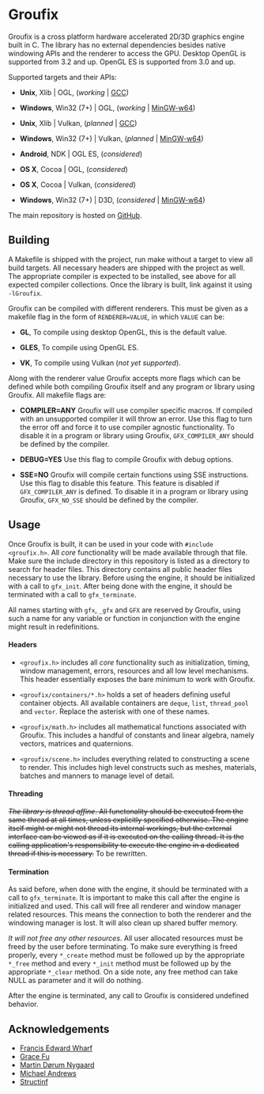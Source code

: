 # Groufix

Groufix is a cross platform hardware accelerated 2D/3D graphics engine built in C. The library has no external dependencies besides native windowing APIs and the renderer to access the GPU. Desktop OpenGL is supported from 3.2 and up. OpenGL ES is supported from 3.0 and up.

Supported targets and their APIs:

* __Unix__, Xlib | OGL, (_working_ | [GCC](https://gcc.gnu.org/))

* __Windows__, Win32 (7+) | OGL, (_working_ | [MinGW-w64](http://mingw-w64.sourceforge.net/))

* __Unix__, Xlib | Vulkan, (_planned_ | [GCC](https://gcc.gnu.org/))

* __Windows__, Win32 (7+) | Vulkan, (_planned_ | [MinGW-w64](http://mingw-w64.sourceforge.net/))

* __Android__, NDK | OGL ES, (_considered_)

* __OS X__, Cocoa | OGL, (_considered_)

* __OS X__, Cocoa | Vulkan, (_considered_)

* __Windows__, Win32 (7+) | D3D, (_considered_ | [MinGW-w64](http://mingw-w64.sourceforge.net/))

The main repository is hosted on [GitHub](https://github.com/Ckef/Groufix).


## Building

A Makefile is shipped with the project, run make without a target to view all build targets. All necessary headers are shipped with the project as well. The appropriate compiler is expected to be installed, see above for all expected compiler collections. Once the library is built, link against it using `-lGroufix`.

Groufix can be compiled with different renderers. This must be given as a makefile flag in the form of `RENDERER=VALUE`, in which `VALUE` can be:

* __GL__, To compile using desktop OpenGL, this is the default value.

* __GLES__, To compile using OpenGL ES.

* __VK__, To compile using Vulkan (_not yet supported_).

Along with the renderer value Groufix accepts more flags which can be defined while both compiling Groufix itself and any program or library using Groufix. All makefile flags are:

* __COMPILER=ANY__ Groufix will use compiler specific macros. If compiled with an unsupported compiler it will throw an error. Use this flag to turn the error off and force it to use compiler agnostic functionality. To disable it in a program or library using Groufix, `GFX_COMPILER_ANY` should be defined by the compiler.

* __DEBUG=YES__ Use this flag to compile Groufix with debug options.

* __SSE=NO__ Groufix will compile certain functions using SSE instructions. Use this flag to disable this feature. This feature is disabled if `GFX_COMPILER_ANY` is defined. To disable it in a program or library using Groufix, `GFX_NO_SSE` should be defined by the compiler.


## Usage

Once Groufix is built, it can be used in your code with `#include <groufix.h>`. All _core_ functionality will be made available through that file. Make sure the include directory in this repository is listed as a directory to search for header files. This directory contains all public header files necessary to use the library. Before using the engine, it should be initialized with a call to `gfx_init`. After being done with the engine, it should be terminated with a call to `gfx_terminate`.

All names starting with `gfx`, `_gfx` and `GFX` are reserved by Groufix, using such a name for any variable or function in conjunction with the engine might result in redefinitions.


#### Headers

* `<groufix.h>` includes all _core_ functionality such as initialization, timing, window management, errors, resources and all low level mechanisms. This header essentially exposes the bare minimum to work with Groufix.

* `<groufix/containers/*.h>` holds a set of headers defining useful container objects. All available containers are `deque`, `list`, `thread_pool` and `vector`. Replace the asterisk with one of these names.

* `<groufix/math.h>` includes all mathematical functions associated with Groufix. This includes a handful of constants and linear algebra, namely vectors, matrices and quaternions.

* `<groufix/scene.h>` includes everything related to constructing a scene to render. This includes high level constructs such as meshes, materials, batches and manners to manage level of detail.


#### Threading

~~_The library is thread affine_. All functonality should be executed from the same thread at all times, unless explicitly specified otherwise. The engine itself might or might not thread its internal workings, but the external interface can be viewed as if it is executed on the calling thread. It is the calling application's responsibility to execute the engine in a dedicated thread if this is necessary.~~ To be rewritten.


#### Termination

As said before, when done with the engine, it should be terminated with a call to `gfx_terminate`. It is important to make this call after the engine is initialized and used. This call will free all renderer and window manager related resources. This means the connection to both the renderer and the windowing manager is lost. It will also clean up shared buffer memory.

_It will not free any other resources_. All user allocated resources must be freed by the user before terminating. To make sure everything is freed properly, every `*_create` method must be followed up by the appropriate `*_free` method and every `*_init` method must be followed up by the appropriate `*_clear` method. On a side note, any free method can take NULL as parameter and it will do nothing.

After the engine is terminated, any call to Groufix is considered undefined behavior.


## Acknowledgements

* [Francis Edward Wharf](https://github.com/Xeom)
* [Grace Fu](http://github.com/thomastanck)
* [Martin Dørum Nygaard](https://github.com/mortie)
* [Michael Andrews](https://github.com/andrewsmike)
* [Structinf](https://github.com/xdot)
